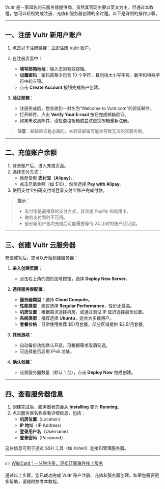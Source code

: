 Vultr 是一家知名的云服务器提供商，虽然其官网主要以英文为主，但通过本教程，您可以轻松完成注册、充值和服务器创建的全过程。以下是详细的操作步骤。

---

## 一、注册 Vultr 新用户账户

1. 点击以下注册链接：[立即注册 Vultr 账户](https://bit.ly/bewildcard)。
2. 在注册页面中：
   - **填写邮箱地址**：输入您的有效邮箱。
   - **设置密码**：密码需至少包含 10 个字符，且包括大小写字母、数字和特殊字符中的三项。
   - 点击 **Create Account** 按钮完成账户创建。

3. **验证邮箱**：
   - 注册完成后，您会收到一封名为“Welcome to Vultr.com”的验证邮件。
   - 打开邮件，点击 **Verify Your E-mail** 按钮完成邮箱验证。
   - 如果未收到邮件，请检查垃圾箱或尝试更换邮箱重新注册。

> **注意**：邮箱验证是必需的，未验证邮箱可能会导致无法购买服务器。

---

## 二、充值账户余额

1. 登录账户后，进入充值页面。
2. 选择支付方式：
   - 推荐使用 **支付宝（Alipay）**。
   - 点击充值金额（如 $10），然后选择 **Pay with Alipay**。
3. 使用支付宝扫码支付或登录支付宝账户完成付款。

> **提示**：
> - 支付宝是最推荐的支付方式，其次是 PayPal 和信用卡。
> - 微信支付暂时不可用。
> - 部分新用户首次充值后可能需要等待 24 小时的账户验证期。

---

## 三、创建 Vultr 云服务器

充值成功后，您可以开始创建服务器：

1. **进入创建页面**：
   - 点击右上角的圆形加号按钮，选择 **Deploy New Server**。

2. **选择服务器配置**：
   - **服务器类型**：选择 **Cloud Compute**。
   - **性能类型**：建议选择 **Regular Performance**，性价比最高。
   - **机房位置**：根据需求选择机房，或通过测试 IP 延迟选择最优位置。
   - **系统类型**：推荐选择 **Ubuntu**，适合大多数用户。
   - **套餐价格**：日常使用推荐 $5/月套餐，部分区域提供 $3.5/月套餐。

3. **其他选项**：
   - 自动备份功能默认开启，可根据需求取消勾选。
   - 可选择是否启用 IPv6 地址。

4. **确认创建**：
   - 设置服务器数量（默认 1 台），点击 **Deploy Now** 完成创建。

---

## 四、查看服务器信息

1. 创建完成后，服务器状态会从 **Installing** 变为 **Running**。
2. 点击服务器名称查看详细信息，包括：
   - **机房位置**（Location）
   - **IP 地址**（IP Address）
   - **登录用户名**（Username）
   - **登录密码**（Password）

这些信息可用于通过 SSH 工具（如 Xshell）连接和管理服务器。

---

👉 [WildCard | 一分钟注册，轻松订阅海外线上服务](https://bit.ly/bewildcard)

通过以上步骤，您已成功完成 Vultr 账户注册、充值和服务器创建。如果您需要更多帮助，请随时参考本教程。